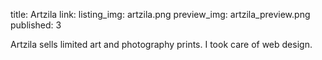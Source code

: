 title: Artzila
link:
listing_img: artzila.png
preview_img: artzila_preview.png
published: 3

Artzila sells limited art and photography prints. I took care of web design.